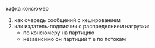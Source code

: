 кафка консюмер
1) как очередь сообщений с кешированием
2) как издатель-подписчик с распределнием нагрузки:
   - по консюмеру на партицию
   - независимо он партиций т е по потокам